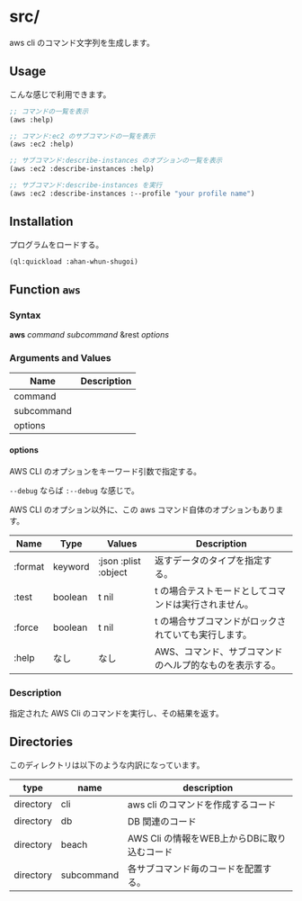 # src/

aws cli のコマンド文字列を生成します。

## Usage

こんな感じで利用できます。

```lisp
;; コマンドの一覧を表示
(aws :help)

;; コマンド:ec2 のサブコマンドの一覧を表示
(aws :ec2 :help)

;; サブコマンド:describe-instances のオプションの一覧を表示
(aws :ec2 :describe-instances :help)

;; サブコマンド:describe-instances を実行
(aws :ec2 :describe-instances :--profile "your profile name")
```

## Installation

プログラムをロードする。

```lisp
(ql:quickload :ahan-whun-shugoi)
```

## Function `aws`

### Syntax

__aws__ _command_ _subcommand_ &rest _options_


### Arguments and Values

| Name       | Description |
|------------|-------------|
| command    |             |
| subcommand |             |
| options    |             |


#### options

AWS CLI のオプションをキーワード引数で指定する。

`--debug` ならば `:--debug` な感じで。

AWS CLI のオプション以外に、この aws コマンド自体のオプションもあります。

| Name    | Type    | Values               | Description                                              |
|---------|---------|----------------------|----------------------------------------------------------|
| :format | keyword | :json :plist :object | 返すデータのタイプを指定する。                           |
| :test   | boolean | t nil                | t の場合テストモードとしてコマンドは実行されません。     |
| :force  | boolean | t nil                | t の場合サブコマンドがロックされていても実行します。     |
| :help   | なし    | なし                 | AWS、コマンド、サブコマンド のヘルプ的なものを表示する。 |

### Description

指定された AWS Cli のコマンドを実行し、その結果を返す。

## Directories

このディレクトリは以下のような内訳になっています。

| type      | name       | description                                 |
|-----------|------------|---------------------------------------------|
| directory | cli        | aws cli のコマンドを作成するコード          |
| directory | db         | DB 関連のコード                             |
| directory | beach      | AWS Cli の情報をWEB上からDBに取り込むコード |
| directory | subcommand | 各サブコマンド毎のコードを配置する。        |
